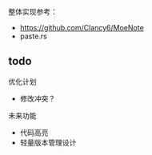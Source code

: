 整体实现参考：
- https://github.com/Clancy6/MoeNote
- paste.rs



todo
- 

优化计划
- 修改冲突？

未来功能
- 代码高亮
- 轻量版本管理设计

